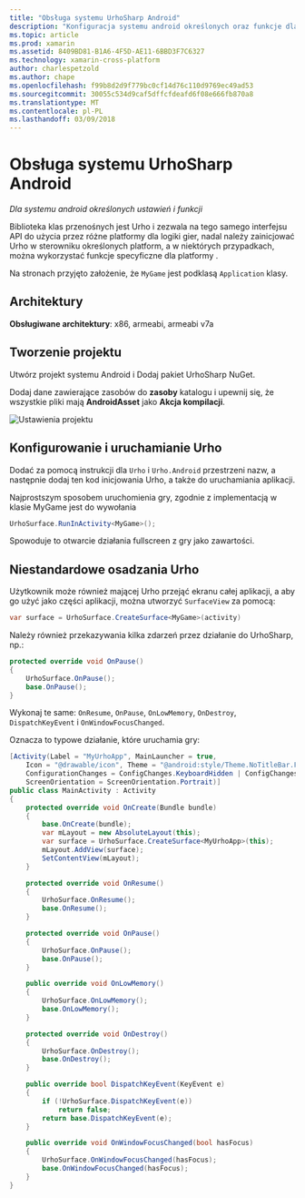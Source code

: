 ```yaml
---
title: "Obsługa systemu UrhoSharp Android"
description: "Konfiguracja systemu android określonych oraz funkcje dla UrhoSharp."
ms.topic: article
ms.prod: xamarin
ms.assetid: 8409BD81-B1A6-4F5D-AE11-6BBD3F7C6327
ms.technology: xamarin-cross-platform
author: charlespetzold
ms.author: chape
ms.openlocfilehash: f99b8d2d9f779bc0cf14d76c110d9769ec49ad53
ms.sourcegitcommit: 30055c534d9caf5dffcfdeafd6f08e666fb870a8
ms.translationtype: MT
ms.contentlocale: pl-PL
ms.lasthandoff: 03/09/2018
---
```

# <a name="urhosharp-android-support"></a>Obsługa systemu UrhoSharp Android

_Dla systemu android określonych ustawień i funkcji_

Biblioteka klas przenośnych jest Urho i zezwala na tego samego interfejsu API do użycia przez różne platformy dla logiki gier, nadal należy zainicjować Urho w sterowniku określonych platform, a w niektórych przypadkach, można wykorzystać funkcje specyficzne dla platformy .

Na stronach przyjęto założenie, że `MyGame` jest podklasą `Application` klasy.

## <a name="architectures"></a>Architektury

**Obsługiwane architektury**: x86, armeabi, armeabi v7a

## <a name="create-a-project"></a>Tworzenie projektu

Utwórz projekt systemu Android i Dodaj pakiet UrhoSharp NuGet.

Dodaj dane zawierające zasobów do **zasoby** katalogu i upewnij się, że wszystkie pliki mają **AndroidAsset** jako **Akcja kompilacji**.

![Ustawienia projektu](android-images/image-3.png "Dodaj danych zawierającego zasoby do katalogu zawierającego zasoby")

## <a name="configure-and-launching-urho"></a>Konfigurowanie i uruchamianie Urho

Dodać za pomocą instrukcji dla `Urho` i `Urho.Android` przestrzeni nazw, a następnie dodaj ten kod inicjowania Urho, a także do uruchamiania aplikacji.

Najprostszym sposobem uruchomienia gry, zgodnie z implementacją w klasie MyGame jest do wywołania

```csharp
UrhoSurface.RunInActivity<MyGame>();
```

Spowoduje to otwarcie działania fullscreen z gry jako zawartości.

## <a name="custom-embedding-of-urho"></a>Niestandardowe osadzania Urho

Użytkownik może również mającej Urho przejąć ekranu całej aplikacji, a aby go użyć jako części aplikacji, można utworzyć `SurfaceView` za pomocą:

```csharp
var surface = UrhoSurface.CreateSurface<MyGame>(activity)
```

Należy również przekazywania kilka zdarzeń przez działanie do UrhoSharp, np.:

```csharp
protected override void OnPause()
{
    UrhoSurface.OnPause();
    base.OnPause();
}
```

Wykonaj te same: `OnResume`, `OnPause`, `OnLowMemory`, `OnDestroy`, `DispatchKeyEvent` i `OnWindowFocusChanged`.

Oznacza to typowe działanie, które uruchamia gry:

```csharp
[Activity(Label = "MyUrhoApp", MainLauncher = true,
    Icon = "@drawable/icon", Theme = "@android:style/Theme.NoTitleBar.Fullscreen",
    ConfigurationChanges = ConfigChanges.KeyboardHidden | ConfigChanges.Orientation,
    ScreenOrientation = ScreenOrientation.Portrait)]
public class MainActivity : Activity
{
    protected override void OnCreate(Bundle bundle)
    {
        base.OnCreate(bundle);
        var mLayout = new AbsoluteLayout(this);
        var surface = UrhoSurface.CreateSurface<MyUrhoApp>(this);
        mLayout.AddView(surface);
        SetContentView(mLayout);
    }

    protected override void OnResume()
    {
        UrhoSurface.OnResume();
        base.OnResume();
    }

    protected override void OnPause()
    {
        UrhoSurface.OnPause();
        base.OnPause();
    }

    public override void OnLowMemory()
    {
        UrhoSurface.OnLowMemory();
        base.OnLowMemory();
    }

    protected override void OnDestroy()
    {
        UrhoSurface.OnDestroy();
        base.OnDestroy();
    }

    public override bool DispatchKeyEvent(KeyEvent e)
    {
        if (!UrhoSurface.DispatchKeyEvent(e))
            return false;
        return base.DispatchKeyEvent(e);
    }

    public override void OnWindowFocusChanged(bool hasFocus)
    {
        UrhoSurface.OnWindowFocusChanged(hasFocus);
        base.OnWindowFocusChanged(hasFocus);
    }
}
```

